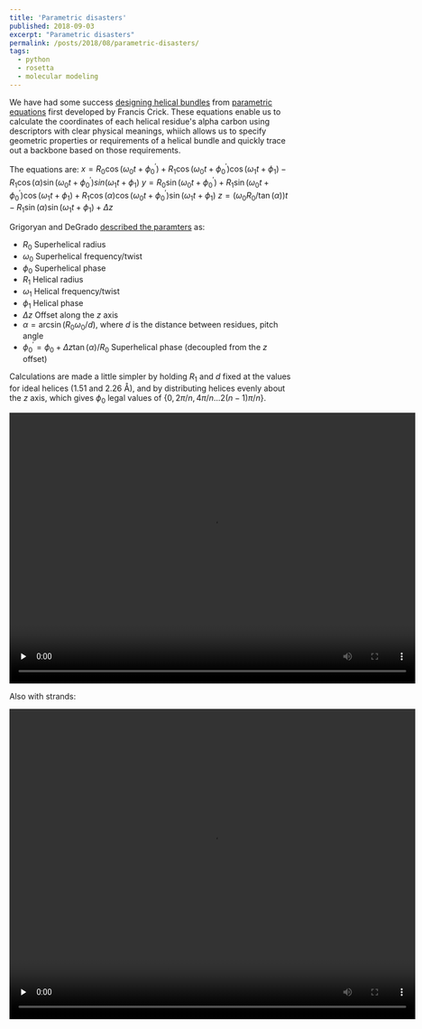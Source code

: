 ```yaml
---
title: 'Parametric disasters'
published: 2018-09-03
excerpt: "Parametric disasters"
permalink: /posts/2018/08/parametric-disasters/
tags:
  - python
  - rosetta
  - molecular modeling
---
```


We have had some success [designing helical bundles](https://doi.org/10.1126/science.1257481) from [parametric equations](https://doi.org/10.1107/S0365110X53001952) first developed by Francis Crick. These equations enable us to calculate the coordinates of each helical residue's alpha carbon using descriptors with clear physical meanings, whiich allows us to specify geometric properties or requirements of a helical bundle and quickly trace out a backbone based on those requirements.

The equations are:
$x = R_0 \cos(\omega_0 t + {\phi_0}^\prime) + R_1 \cos( \omega_0 t + \phi_0^\prime) \cos(\omega_1 t + \phi_1) - R_1 \cos(\alpha) \sin(\omega_0 t + \phi_0^\prime) 
sin(\omega_1 t + \phi_1)$
$y = R_0 \sin(\omega_0 t + \phi_0^\prime) + R_1 \sin(\omega_0 t + \phi_0^\prime) \cos(\omega_1 t + \phi_1) + R_1 \cos(\alpha) \cos(\omega_0 t + \phi_0^\prime) \sin(\omega_1 t + \phi_1)$
$z = (\omega_0 R_0 / \tan(\alpha)) t - R_1 \sin(\alpha) \sin(\omega_1 t + \phi_1) + \Delta z$

Grigoryan and DeGrado [described the paramters](https://doi.org/10.1016/j.jmb.2010.08.058) as: 
* $R_0$  Superhelical radius
* $\omega_0$  Superhelical frequency/twist
* $\phi_0$  Superhelical phase
* $R_1$  Helical radius
* $\omega_1$  Helical frequency/twist
* $\phi_1$  Helical phase
* $\Delta z$  Offset along the $z$ axis
* $\alpha = \arcsin(R_0 \omega_0 / d)$, where $d$ is the distance between residues, pitch angle
* $\phi_0^\prime = \phi_0 + \Delta z \tan(\alpha) / R_0$  Superhelical phase (decoupled from the $z$ offset)

Calculations are made a little simpler by holding $R_1$ and $d$ fixed at the values for ideal helices (1.51 and 2.26 Å), and by distributing helices evenly about the $z$ axis, which gives $\phi_0$ legal values of $\{0, 2\pi/n, 4\pi/n... 2(n-1) \pi/n\}$.

<video width='720' height='480' preload='none' loop autoplay>
   <source src='https://weitzner.github.io/files/helical_disaster.mov' type='video/mp4'/>
</video>


Also with strands:

<video width='720' height='550' preload='none' loop autoplay>
   <source src='https://weitzner.github.io/files/strand_disaster.mov' type='video/mp4'/>
</video>
